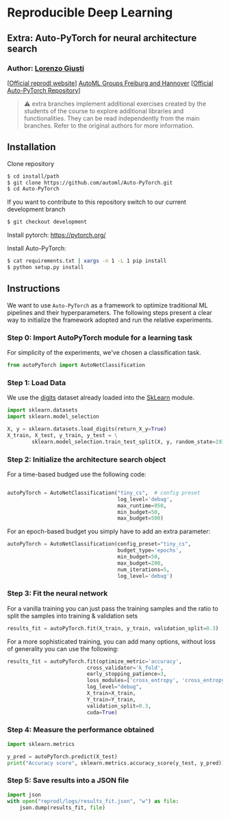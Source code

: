 # Reproducible Deep Learning
## Extra: Auto-PyTorch for neural architecture search

### Author: [Lorenzo Giusti](https://github.com/lrnzgiusti)

[[Official reprodl website](https://www.sscardapane.it/teaching/reproducibledl/)]
[AutoML Groups Freiburg and Hannover](http://www.automl.org/)
[[Official Auto-PyTorch Repository](https://github.com/automl/Auto-PyTorch/)]


> ⚠️ extra branches implement additional exercises created by the students of the 
> course to explore additional libraries and functionalities. They can be read 
> independently from the main branches. Refer to the original authors for more information.


## Installation

Clone repository

```sh
$ cd install/path
$ git clone https://github.com/automl/Auto-PyTorch.git
$ cd Auto-PyTorch
```
If you want to contribute to this repository switch to our current development branch

```sh
$ git checkout development
```

Install pytorch: 
https://pytorch.org/

Install Auto-PyTorch:

```sh
$ cat requirements.txt | xargs -n 1 -L 1 pip install
$ python setup.py install
```



## Instructions

We want to use ``Auto-PyTorch`` as a framework to optimize traditional ML pipelines and their hyperparameters. The following steps present a clear way to initialize the framework adopted and run the relative experiments.


### Step 0: Import AutoPyTorch module for a learning task

For simplicity of the experiments, we've chosen a classification task.

```py
from autoPyTorch import AutoNetClassification
```


### Step 1: Load Data

We use the [digits](https://archive.ics.uci.edu/ml/datasets/Optical+Recognition+of+Handwritten+Digits) dataset already loaded into the [SkLearn](https://scikit-learn.org/stable/index.html) module.

```py
import sklearn.datasets
import sklearn.model_selection

X, y = sklearn.datasets.load_digits(return_X_y=True)
X_train, X_test, y_train, y_test = \
        sklearn.model_selection.train_test_split(X, y, random_state=193)

```


### Step 2: Initialize the architecture search object

For a time-based budged use the following code:

```py

autoPyTorch = AutoNetClassification("tiny_cs",  # config preset
                                    log_level='debug',
                                    max_runtime=950,
                                    min_budget=50,
                                    max_budget=500)
```

For an epoch-based budget you simply have to add an extra parameter:

```py
autoPyTorch = AutoNetClassification(config_preset="tiny_cs", 
                                    budget_type='epochs', 
                                    min_budget=50, 
                                    max_budget=200, 
                                    num_iterations=5, 
                                    log_level='debug')
```



### Step 3: Fit the neural network

For a vanilla training you can just pass the training samples and the ratio to split the samples into training & validation sets

```py
results_fit = autoPyTorch.fit(X_train, y_train, validation_split=0.3)
```

For a more sophisticated training, you can add many options, without loss of generality you can use the following:

```py
results_fit = autoPyTorch.fit(optimize_metric='accuracy',
                          cross_validator='k_fold',
                          early_stopping_patience=3,
                          loss_modules=['cross_entropy', 'cross_entropy_weighted'],
                          log_level="debug",
                          X_train=X_train,
                          Y_train=Y_train,
                          validation_split=0.3,
                          cuda=True)
```





### Step 4: Measure the performance obtained


```py
import sklearn.metrics

y_pred = autoPyTorch.predict(X_test)
print("Accuracy score", sklearn.metrics.accuracy_score(y_test, y_pred))
```


### Step 5: Save results into a JSON file


```py
import json
with open("reprodl/logs/results_fit.json", "w") as file:
    json.dump(results_fit, file)
```

